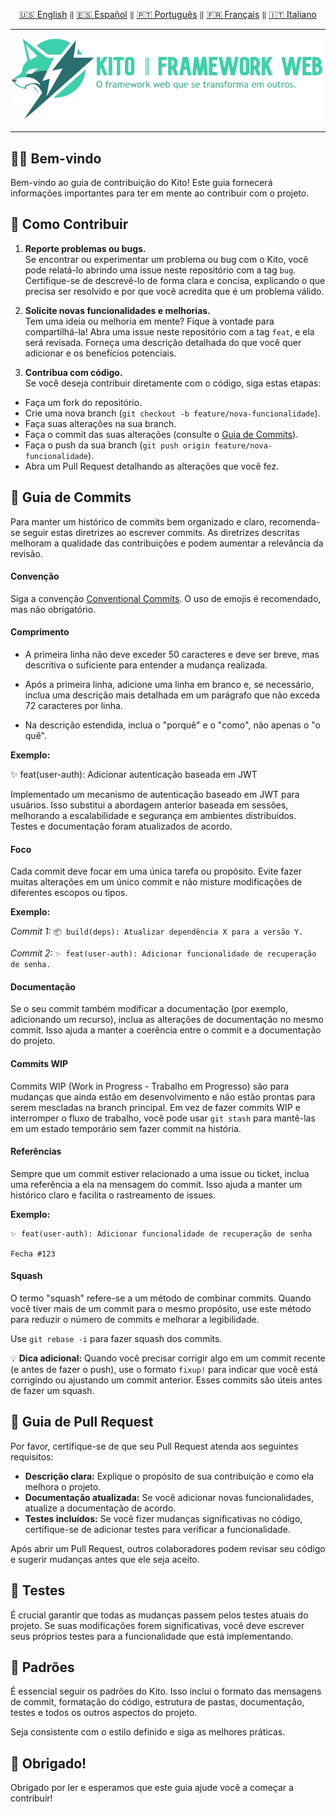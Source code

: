 <div align="center">

[🇺🇸 English](../english/CONTRIBUTING.md) `‖` [🇪🇸 Español](./docs/español/CONTRIBUTING.md) `‖` [🇵🇹 Português](./docs/português/CONTRIBUTING.md) `‖` [🇫🇷 Français](./docs/français/CONTRIBUTING.md) `‖` [🇮🇹 Italiano](./docs/italiano/CONTRIBUTING.md)

<hr />

<img src="../../public/static/banners/kito_banner_pt.png" alt="Kito Banner" />

<hr />

</div>

## 🙌🏼 Bem-vindo

Bem-vindo ao guia de contribuição do Kito! Este guia fornecerá informações importantes para ter em mente ao contribuir com o projeto.

## 🌸 Como Contribuir

1. **Reporte problemas ou bugs.**  
   Se encontrar ou experimentar um problema ou bug com o Kito, você pode relatá-lo abrindo uma issue neste repositório com a tag `bug`. Certifique-se de descrevê-lo de forma clara e concisa, explicando o que precisa ser resolvido e por que você acredita que é um problema válido.

2. **Solicite novas funcionalidades e melhorias.**  
   Tem uma ideia ou melhoria em mente? Fique à vontade para compartilhá-la! Abra uma issue neste repositório com a tag `feat`, e ela será revisada. Forneça uma descrição detalhada do que você quer adicionar e os benefícios potenciais.

3. **Contribua com código.**  
   Se você deseja contribuir diretamente com o código, siga estas etapas:

- Faça um fork do repositório.
- Crie uma nova branch (`git checkout -b feature/nova-funcionalidade`).
- Faça suas alterações na sua branch.
- Faça o commit das suas alterações (consulte o [Guia de Commits](#-guia-de-commits)).
- Faça o push da sua branch (`git push origin feature/nova-funcionalidade`).
- Abra um Pull Request detalhando as alterações que você fez.

## 📕 Guia de Commits

Para manter um histórico de commits bem organizado e claro, recomenda-se seguir estas diretrizes ao escrever commits. As diretrizes descritas melhoram a qualidade das contribuições e podem aumentar a relevância da revisão.

#### Convenção

Siga a convenção [Conventional Commits](https://conventionalcommits.org). O uso de emojis é recomendado, mas não obrigatório.

#### Comprimento

- A primeira linha não deve exceder 50 caracteres e deve ser breve, mas descritiva o suficiente para entender a mudança realizada.

- Após a primeira linha, adicione uma linha em branco e, se necessário, inclua uma descrição mais detalhada em um parágrafo que não exceda 72 caracteres por linha.

- Na descrição estendida, inclua o "porquê" e o "como", não apenas o "o quê".

**Exemplo:**

✨ feat(user-auth): Adicionar autenticação baseada em JWT

Implementado um mecanismo de autenticação baseado em JWT para usuários. Isso substitui a abordagem anterior baseada em sessões, melhorando a escalabilidade e segurança em ambientes distribuídos. Testes e documentação foram atualizados de acordo.

#### Foco

Cada commit deve focar em uma única tarefa ou propósito. Evite fazer muitas alterações em um único commit e não misture modificações de diferentes escopos ou tipos.

**Exemplo:**

_Commit 1:_ `📦 build(deps): Atualizar dependência X para a versão Y.`

_Commit 2:_ `✨ feat(user-auth): Adicionar funcionalidade de recuperação de senha.`

#### Documentação

Se o seu commit também modificar a documentação (por exemplo, adicionando um recurso), inclua as alterações de documentação no mesmo commit. Isso ajuda a manter a coerência entre o commit e a documentação do projeto.

#### Commits WIP

Commits WIP (Work in Progress - Trabalho em Progresso) são para mudanças que ainda estão em desenvolvimento e não estão prontas para serem mescladas na branch principal. Em vez de fazer commits WIP e interromper o fluxo de trabalho, você pode usar `git stash` para mantê-las em um estado temporário sem fazer commit na história.

#### Referências

Sempre que um commit estiver relacionado a uma issue ou ticket, inclua uma referência a ela na mensagem do commit. Isso ajuda a manter um histórico claro e facilita o rastreamento de issues.

**Exemplo:**

```
✨ feat(user-auth): Adicionar funcionalidade de recuperação de senha

Fecha #123
```

#### Squash

O termo "squash" refere-se a um método de combinar commits. Quando você tiver mais de um commit para o mesmo propósito, use este método para reduzir o número de commits e melhorar a legibilidade.

Use `git rebase -i` para fazer squash dos commits.

💡 **Dica adicional:** Quando você precisar corrigir algo em um commit recente (e antes de fazer o push), use o formato `fixup!` para indicar que você está corrigindo ou ajustando um commit anterior. Esses commits são úteis antes de fazer um squash.

## 👷 Guia de Pull Request

Por favor, certifique-se de que seu Pull Request atenda aos seguintes requisitos:

- **Descrição clara:** Explique o propósito de sua contribuição e como ela melhora o projeto.
- **Documentação atualizada:** Se você adicionar novas funcionalidades, atualize a documentação de acordo.
- **Testes incluídos:** Se você fizer mudanças significativas no código, certifique-se de adicionar testes para verificar a funcionalidade.

Após abrir um Pull Request, outros colaboradores podem revisar seu código e sugerir mudanças antes que ele seja aceito.

## 🚧 Testes

É crucial garantir que todas as mudanças passem pelos testes atuais do projeto. Se suas modificações forem significativas, você deve escrever seus próprios testes para a funcionalidade que está implementando.

## 🎩 Padrões

É essencial seguir os padrões do Kito. Isso inclui o formato das mensagens de commit, formatação do código, estrutura de pastas, documentação, testes e todos os outros aspectos do projeto.

Seja consistente com o estilo definido e siga as melhores práticas.

## 🎉 Obrigado!

Obrigado por ler e esperamos que este guia ajude você a começar a contribuir!
